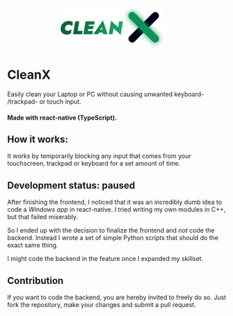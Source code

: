 <p align="center">
    <img src="public/logo_full_glow.png" height="100px" style="margin-right: 20px" alt="CleanX logo"/>
</p>


# CleanX
Easily clean your Laptop or PC without causing unwanted keyboard- /trackpad- or touch input.

#### Made with react-native (TypeScript).

## How it works:
It works by temporarily blocking any input that comes from your touchscreen, trackpad or keyboard for a set amount of time.

## Development status: paused
After finishing the frontend, I noticed that it was an incredibly dumb idea to code a *Windows app* in react-native. I tried writing my own modules in C++, but that failed miserably. 

So I ended up with the decision to finalize the frontend and *not* code the backend. Instead I wrote a set of simple Python scripts that should do the exact same thing. 

I might code the backend in the feature once I expanded my skillset. 

## Contribution
If *you* want to code the backend, you are hereby invited to freely do so. 
Just fork the repository, make your changes and submit a pull request. 

